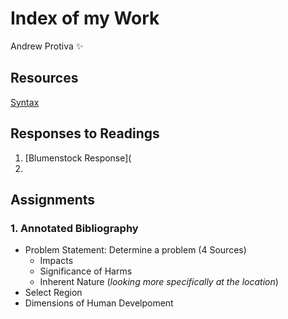 # Index of my Work

Andrew Protiva :sparkles:

## Resources
[Syntax](https://help.github.com/en/github/writing-on-github/basic-writing-and-formatting-syntax)

## Responses to Readings
1. [Blumenstock Response](
1. 

## Assignments 
### 1. Annotated Bibliography
- Problem Statement: Determine a problem (4 Sources)
  - Impacts
  - Significance of Harms
  - Inherent Nature (*looking more specifically at the location*)
- Select Region
- Dimensions of Human Develpoment

